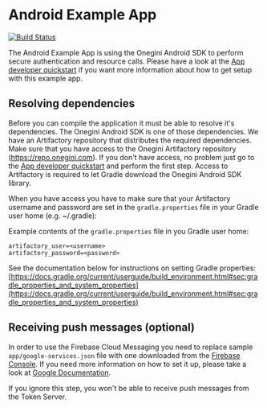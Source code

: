 # Android Example App

[![Build Status](https://travis-ci.org/Onegini/android-example-app.svg?branch=master)](https://travis-ci.org/Onegini/android-example-app)

The Android Example App is using the Onegini Android SDK to perform secure authentication and resource calls. Please have a look at the 
[App developer quickstart](https://docs.onegini.com/app-developer-quickstart.html) if you want more information about how to get setup with this 
example app.

## Resolving dependencies

Before you can compile the application it must be able to resolve it's dependencies. The Onegini Android SDK is one of those dependencies. We have an 
Artifactory repository that distributes the required dependencies. Make sure that you have access to the Onegini Artifactory repository (https://repo.onegini.com).
If you don't have access, no problem just go to the [App developer quickstart](https://docs.onegini.com/app-developer-quickstart.html#step1) and perform the 
first step. Access to Artifactory is required to let Gradle download the Onegini Android SDK library.

When you have access you have to make sure that your Artifactory username and password are set in the `gradle.properties` file in your Gradle user home 
(e.g. ~/.gradle):

Example contents of the `gradle.properties` file in you Gradle user home:
```
artifactory_user=<username>
artifactory_password=<password>
```

See the documentation below for instructions on setting Gradle properties:
[https://docs.gradle.org/current/userguide/build_environment.html#sec:gradle_properties_and_system_properties](https://docs.gradle.org/current/userguide/build_environment.html#sec:gradle_properties_and_system_properties)

## Receiving push messages (optional)

In order to use the Firebase Cloud Messaging you need to replace sample `app/google-services.json` file with one downloaded from 
the [Firebase Console](https://console.firebase.google.com/). If you need more information on how to set it up, please take a look at 
[Google Documentation](https://firebase.google.com/docs/android/setup#manually_add_firebase). 

If you ignore this step, you won't be able to receive push messages from the Token Server.
